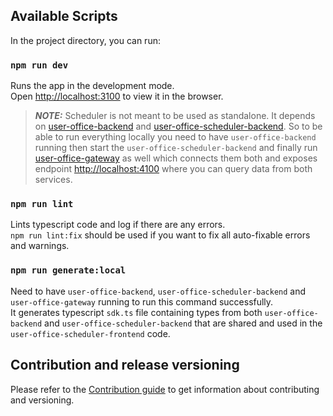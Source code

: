 ## Available Scripts

In the project directory, you can run:

### `npm run dev`

Runs the app in the development mode.<br>
Open [http://localhost:3100](http://localhost:3100) to view it in the browser.

> **_NOTE:_** Scheduler is not meant to be used as standalone. It depends on [user-office-backend](https://github.com/UserOfficeProject/user-office-backend) and [user-office-scheduler-backend](https://github.com/UserOfficeProject/user-office-scheduler-backend). So to be able to run everything locally you need to have `user-office-backend` running then start the `user-office-scheduler-backend` and finally run [user-office-gateway](https://github.com/UserOfficeProject/user-office-gateway) as well which connects them both and exposes endpoint [http://localhost:4100](http://localhost:4100) where you can query data from both services.

### `npm run lint`

Lints typescript code and log if there are any errors.<br>
`npm run lint:fix` should be used if you want to fix all auto-fixable errors and warnings.

### `npm run generate:local`

Need to have `user-office-backend`, `user-office-scheduler-backend` and `user-office-gateway` running to run this command successfully.<br>
It generates typescript `sdk.ts` file containing types from both `user-office-backend` and `user-office-scheduler-backend` that are shared and used in the `user-office-scheduler-frontend` code.

## Contribution and release versioning

Please refer to the [Contribution guide](CONTRIBUTING.md) to get information about contributing and versioning.